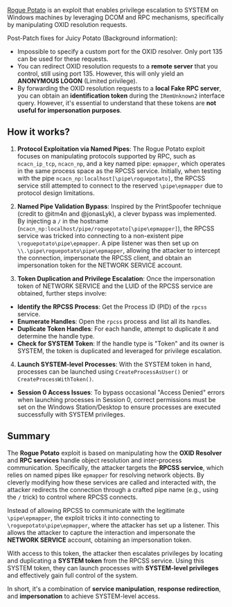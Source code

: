 [Rogue Potato](https://github.com/antonioCoco/RoguePotato) is an exploit that enables privilege escalation to SYSTEM on Windows machines by leveraging DCOM and RPC mechanisms, specifically by manipulating OXID resolution requests.

Post-Patch fixes for Juicy Potato (Background information):  
- Impossible to specify a custom port for the OXID resolver. Only port 135 can be used for these requests.
- You can redirect OXID resolution requests to a **remote server** that you control, still using port 135. However, this will only yield an **ANONYMOUS LOGON** (Limited privilege).  
- By forwarding the OXID resolution requests to a **local Fake RPC server**, you can obtain an **identification token** during the `IRemUnknown2` interface query. However, it's essential to understand that these tokens are **not useful for impersonation purposes**.

## How it works? 
1. **Protocol Exploitation via Named Pipes**: The Rogue Potato exploit focuses on manipulating protocols supported by RPC, such as `ncacn_ip_tcp`, `ncacn_np`, and a key named pipe: `epmapper`, which operates in the same process space as the RPCSS service. Initially, when testing with the pipe `ncacn_np:localhost[\pipe\roguepotato]`, the RPCSS service still attempted to connect to the reserved `\pipe\epmapper` due to protocol design limitations.

2. **Named Pipe Validation Bypass**: Inspired by the PrintSpoofer technique (credit to @itm4n and @jonasLyk), a clever bypass was implemented. By injecting a `/` in the hostname (`ncacn_np:localhost/pipe/roguepotato[\pipe\epmapper]`), the RPCSS service was tricked into connecting to a non-existent pipe `\roguepotato\pipe\epmapper`. A pipe listener was then set up on `\\.\pipe\roguepotato\pipe\epmapper`, allowing the attacker to intercept the connection, impersonate the RPCSS client, and obtain an impersonation token for the NETWORK SERVICE account.

3. **Token Duplication and Privilege Escalation**: Once the impersonation token of NETWORK SERVICE and the LUID of the RPCSS service are obtained, further steps involve:
- **Identify the RPCSS Process**: Get the Process ID (PID) of the `rpcss` service.
- **Enumerate Handles**: Open the `rpcss` process and list all its handles.
- **Duplicate Token Handles**: For each handle, attempt to duplicate it and determine the handle type.
- **Check for SYSTEM Token**: If the handle type is "Token" and its owner is SYSTEM, the token is duplicated and leveraged for privilege escalation.

4. **Launch SYSTEM-level Processes**: With the SYSTEM token in hand, processes can be launched using `CreateProcessAsUser()` or `CreateProcessWithToken()`.
- **Session 0 Access Issues**: To bypass occasional "Access Denied" errors when launching processes in Session 0, correct permissions must be set on the Windows Station/Desktop to ensure processes are executed successfully with SYSTEM privileges.

## Summary
The **Rogue Potato** exploit is based on manipulating how the **OXID Resolver** and **RPC services** handle object resolution and inter-process communication. Specifically, the attacker targets the **RPCSS service**, which relies on named pipes like `epmapper` for resolving network objects. By cleverly modifying how these services are called and interacted with, the attacker redirects the connection through a crafted pipe name (e.g., using the `/` trick) to control where RPCSS connects.

Instead of allowing RPCSS to communicate with the legitimate `\pipe\epmapper`, the exploit tricks it into connecting to `\roguepotato\pipe\epmapper`, where the attacker has set up a listener. This allows the attacker to capture the interaction and impersonate the **NETWORK SERVICE** account, obtaining an impersonation token.

With access to this token, the attacker then escalates privileges by locating and duplicating a **SYSTEM token** from the RPCSS service. Using this SYSTEM token, they can launch processes with **SYSTEM-level privileges** and effectively gain full control of the system.

In short, it's a combination of **service manipulation**, **response redirection**, and **impersonation** to achieve SYSTEM-level access.
